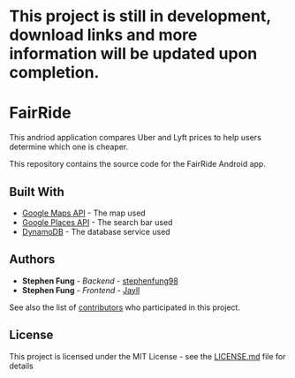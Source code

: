 # This project is still in development, download links and more information will be updated upon completion. 

# FairRide

This andriod application compares Uber and Lyft prices to help users determine which one is cheaper. 

This repository contains the source code for the FairRide Android app.

## Built With

* [Google Maps API](https://developers.google.com/maps/) - The map used
* [Google Places API](https://developers.google.com/places/) - The search bar used
* [DynamoDB](https://console.aws.amazon.com/dynamodb) - The database service used

## Authors

* **Stephen Fung** - *Backend* - [stephenfung98](https://github.com/stephenfung98)
* **Stephen Fung** - *Frontend* - [Jayll](https://github.com/jayll)

See also the list of [contributors](https://github.com/stephenfung98/PennApps18/graphs/contributors) who participated in this project.

## License

This project is licensed under the MIT License - see the [LICENSE.md](LICENSE.md) file for details
